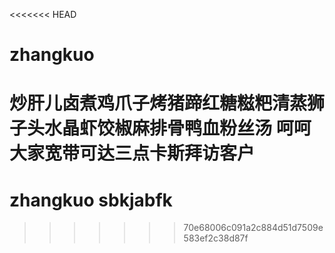 <<<<<<< HEAD
# zhangkuo
炒肝儿卤煮鸡爪子烤猪蹄红糖糍粑清蒸狮子头水晶虾饺椒麻排骨鸭血粉丝汤  呵呵
大家宽带可达三点卡斯拜访客户
=======
# zhangkuo sbkjabfk 
>>>>>>> 70e68006c091a2c884d51d7509e583ef2c38d87f
